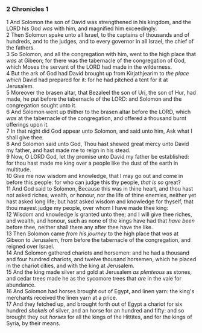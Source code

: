 ### 2 Chronicles 1

1 And Solomon the son of David was strengthened in his kingdom, and the LORD his God *was* with him, and magnified him exceedingly.  
2 Then Solomon spake unto all Israel, to the captains of thousands and of hundreds, and to the judges, and to every governor in all Israel, the chief of the fathers.  
3 So Solomon, and all the congregation with him, went to the high place that *was* at Gibeon; for there was the tabernacle of the congregation of God, which Moses the servant of the LORD had made in the wilderness.  
4 But the ark of God had David brought up from Kirjathjearim to *the place which* David had prepared for it: for he had pitched a tent for it at Jerusalem.  
5 Moreover the brasen altar, that Bezaleel the son of Uri, the son of Hur, had made, he put before the tabernacle of the LORD: and Solomon and the congregation sought unto it.  
6 And Solomon went up thither to the brasen altar before the LORD, which *was* at the tabernacle of the congregation, and offered a thousand burnt offerings upon it.  
7 In that night did God appear unto Solomon, and said unto him, Ask what I shall give thee.  
8 And Solomon said unto God, Thou hast shewed great mercy unto David my father, and hast made me to reign in his stead.  
9 Now, O LORD God, let thy promise unto David my father be established: for thou hast made me king over a people like the dust of the earth in multitude.  
10 Give me now wisdom and knowledge, that I may go out and come in before this people: for who can judge this thy people, *that is so* great?  
11 And God said to Solomon, Because this was in thine heart, and thou hast not asked riches, wealth, or honour, nor the life of thine enemies, neither yet hast asked long life; but hast asked wisdom and knowledge for thyself, that thou mayest judge my people, over whom I have made thee king:  
12 Wisdom and knowledge *is* granted unto thee; and I will give thee riches, and wealth, and honour, such as none of the kings have had that *have been* before thee, neither shall there any after thee have the like.  
13 Then Solomon came *from his journey* to the high place that *was* at Gibeon to Jerusalem, from before the tabernacle of the congregation, and reigned over Israel.  
14 And Solomon gathered chariots and horsemen: and he had a thousand and four hundred chariots, and twelve thousand horsemen, which he placed in the chariot cities, and with the king at Jerusalem.  
15 And the king made silver and gold at Jerusalem *as plenteous* as stones, and cedar trees made he as the sycomore trees that *are* in the vale for abundance.  
16 And Solomon had horses brought out of Egypt, and linen yarn: the king's merchants received the linen yarn at a price.  
17 And they fetched up, and brought forth out of Egypt a chariot for six hundred *shekels* of silver, and an horse for an hundred and fifty: and so brought they out *horses* for all the kings of the Hittites, and for the kings of Syria, by their means.  
